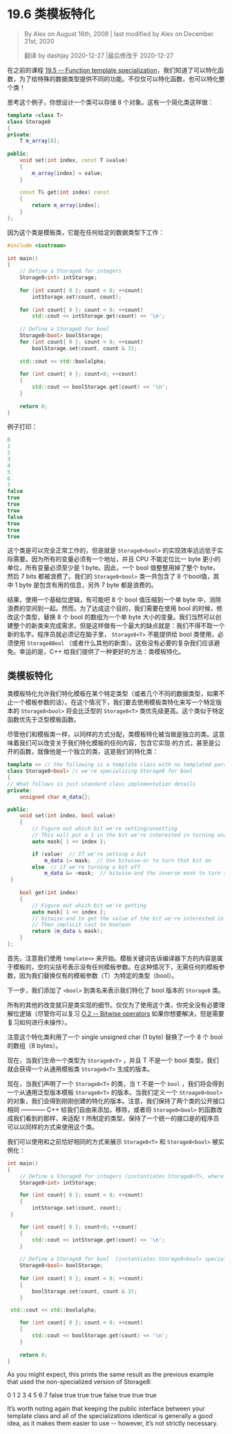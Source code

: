 # 19.6 类模板特化

<!-- 19.6 — Class template specialization -->

> By Alex on August 16th, 2008 | last modified by Alex on December 21st, 2020
>
> 翻译 by dashjay 2020-12-27 |最后修改于 2020-12-27

<!-- In the previous lesson 19.5 -- Function template specialization, we saw how it was possible to specialize functions in order to provide different functionality for specific data types. As it turns out, it is not only possible to specialize functions, it is also possible to specialize an entire class! -->

在之前的课程 [19.5 -- Function template specialization](./19.5-function-template-specialization)，我们知道了可以特化函数，为了给特殊的数据类型提供不同的功能。不仅仅可以特化函数，也可以特化整个类！

<!-- Consider the case where you want to design a class that stores 8 objects. Here’s a simplified class to do so: -->
思考这个例子，你想设计一个类可以存储 8 个对象。这有一个简化类这样做：

``` cpp
template <class T>
class Storage8
{
private:
    T m_array[8];
 
public:
    void set(int index, const T &value)
    {
        m_array[index] = value;
    }
 
    const T& get(int index) const
    {
        return m_array[index];
    }
};
```

<!-- Because this class is templated, it will work fine for any given type: -->
因为这个类是模板类，它能在任何给定的数据类型下工作：

``` cpp
#include <iostream>
 
int main()
{
    // Define a Storage8 for integers
    Storage8<int> intStorage;
 
    for (int count{ 0 }; count < 8; ++count)
        intStorage.set(count, count);
 
    for (int count{ 0 }; count < 8; ++count)
        std::cout << intStorage.get(count) << '\n';
 
    // Define a Storage8 for bool
    Storage8<bool> boolStorage;
    for (int count{ 0 }; count < 8; ++count)
        boolStorage.set(count, count & 3);
 
    std::cout << std::boolalpha;
 
    for (int count{ 0 }; count<8; ++count)
    {
        std::cout << boolStorage.get(count) << '\n';
    }
 
    return 0;
}
```

<!-- This example prints: -->
例子打印：

``` cpp
0
1
2
3
4
5
6
7
false
true
true
true
false
true
true
true
```

<!-- While this class is completely functional, it turns out that the implementation of Storage8<bool> is much more inefficient than it needs to be. Because all variables must have an address, and the CPU can’t address anything smaller than a byte, all variables must be at least a byte in size. Consequently, a variable of type bool ends up using an entire byte even though technically it only needs a single bit to store its true or false value! Thus, a bool is 1 bit of useful information and 7 bits of wasted space. Our Storage8<bool> class, which contains 8 bools, is 1 byte worth of useful information and 7 bytes of wasted space. -->

这个类是可以完全正常工作的，但是就是 `Storage8<bool>` 的实现效率远远低于实际需要。因为所有的变量必须有一个地址，并且 CPU 不能定位比一 byte 更小的单位，所有变量必须至少是 1 byte。因此，一个 bool 值整整用掉了整个 byte，然后 7 bits 都被浪费了。我们的 `Storage8<bool>` 类一共包含了 8 个bool值，其中 1 byte 是包含有用的信息，另外 7 byte 都是浪费的。

<!-- As it turns out, using some basic bit logic, it’s possible to compress all 8 bools into a single byte, eliminating the wasted space altogether. However, in order to do this, we’ll need to revamp the class when used with type bool, replacing the array of 8 bools with a variable that is a single byte in size. While we could create an entirely new class to do so, this has one major downside: we have to give it a different name. Then the programmer has to remember that Storage8<T> is meant for non-bool types, whereas Storage8Bool (or whatever we name the new class) is meant for bools. That’s needless complexity we’d rather avoid. Fortunately, C++ provides us a better method: class template specialization. -->

结果，使用一个基础位逻辑，有可能吧 8 个 bool 值压缩到一个单 byte 中，消除浪费的空间到一起。然而，为了达成这个目的，我们需要在使用 bool 的时候，修改这个类型，替换 8 个 bool 的数组为一个单 byte 大小的变量。我们当然可以创建整个的新类来完成需求，但是这样做有一个最大的缺点就是：我们不得不取一个新的名字。程序员就必须记在脑子里， `Storage8<T>` 不能提供给 bool 类使用，必须使用 `Storage8Bool` （或者什么其他的新类）。这些没有必要的复杂我们应该避免。幸运的是，C++ 给我们提供了一种更好的方法：类模板特化。

<!-- Class template specialization -->

## 类模板特化

<!-- Class template specialization allows us to specialize a template class for a particular data type (or data types, if there are multiple template parameters). In this case, we’re going to use class template specialization to write a customized version of Storage8<bool> that will take precedence over the generic Storage8<T> class. This works analogously to how a specialized function takes precedence over a generic template function. -->

类模板特化允许我们特化模板在某个特定类型（或者几个不同的数据类型，如果不止一个模板参数的话）。在这个情况下，我们要去使用模板类特化来写一个特定版本的 `Storage8<bool>` 将会比泛型的 `Storage8<T>` 类优先级更高。这个类似于特定函数优先于泛型模板函数。

<!-- Class template specializations are treated as completely independent classes, even though they are allocated in the same way as the templated class. This means that we can change anything and everything about our specialization class, including the way it’s implemented and even the functions it makes public, just as if it were an independent class. Here’s our specialized class: -->

尽管他们和模板类一样，以同样的方式分配，类模板特化被当做是独立的类。这意味着我们可以改变关于我们特化模板的任何内容，包含它实现·的方式，甚至是公开的函数，就像他是一个独立的类，这是我们的特化类：

``` cpp
template <> // the following is a template class with no templated parameters
class Storage8<bool> // we're specializing Storage8 for bool
{
// What follows is just standard class implementation details
private:
    unsigned char m_data{};

public:
    void set(int index, bool value)
    {
        // Figure out which bit we're setting/unsetting
        // This will put a 1 in the bit we're interested in turning on/off
        auto mask{ 1 << index };

        if (value)  // If we're setting a bit
            m_data |= mask;  // Use bitwise-or to turn that bit on
        else  // if we're turning a bit off
            m_data &= ~mask;  // bitwise-and the inverse mask to turn that bit off
 }
 
    bool get(int index)
    {
        // Figure out which bit we're getting
        auto mask{ 1 << index };
        // bitwise-and to get the value of the bit we're interested in
        // Then implicit cast to boolean
        return (m_data & mask);
    }
};
```

<!-- First, note that we start off with template<>. The template keyword tells the compiler that what follows is templated, and the empty angle braces means that there aren’t any template parameters. In this case, there aren’t any template parameters because we’re replacing the only template parameter (T) with a specific type (bool). -->

首先，注意我们使用 `template<>` 来开始。模板关键词告诉编译器下方的内容是属于模板的，空的尖括号表示没有任何模板参数。在这种情况下，无需任何的模板参数，因为我们替换仅有的模板参数（T）为特定的类型（bool）。

<!-- Next, we add <bool> to the class name to denote that we’re specializing a bool version of class Storage8. -->

下一步，我们添加了 `<bool>` 到类名来表示我们特化了 bool 版本的 `Storage8` 类。

<!-- All of the other changes are just class implementation details. You do not need to understand how the bit-logic works in order to use the class (though you can review O.2 -- Bitwise operators if you want to figure it out, but need a refresher on how bitwise operators work). -->

所有的其他的改变就只是类实现的细节。仅仅为了使用这个类，你完全没有必要理解位逻辑（尽管你可以复习 [O.2 -- Bitwise operators](.) 如果你想要解决，但是需要复习如何进行未操作）。

<!-- Note that this specialization class utilizes a single unsigned char (1 byte) instead of an array of 8 bools (8 bytes). -->

注意这个特化类利用了一个 single unsigned char (1 byte) 替换了一个 8 个 bool 的数组（8 bytes）。

现在，当我们生命一个类型为 `Storage8<T>` ，并且 T 不是一个 bool 类型，我们就会获得一个从通用模板类 `Storage8<T>` 生成的版本。

<!-- Now, when we declare a class of type Storage8<T>, where T is not a bool, we’ll get a version stenciled from the generic templated Storage8<T> class. When we declare a class of type Storage8<bool>, we’ll get the specialized version we just created. Note that we have kept the publicly exposed interface of both classes the same -- while C++ gives us free reign to add, remove, or change functions of Storage8<bool> as we see fit, keeping a consistent interface means the programmer can use either class in exactly the same manner. -->

现在，当我们声明了一个 `Storage8<T>` 的类，当 `T` 不是一个 `bool` ，我们将会得到一个从通用泛型版本模板 `Storage8<T>` 的版本。当我们定义一个 `Stroage8<bool>` 的对象，我们会得到刚刚创建的特化的版本。注意，我们保持了两个类的公开接口相同 ———— C++ 给我们自由来添加，移除，或者将 `Storage8<bool>` 的函数改成我们看到的那样，来适配 `T` 所制定的类型，保持了一个统一的接口是的程序员可以以同样的方式来使用这个类。

我们可以使用和之前恰好相同的方式来展示 `Storage8<T>` 和 `Storage8<bool>` 被实例化：

<!-- We can use the exact same example as before to show both Storage8<T> and Storage8<bool> being instantiated: -->

``` cpp
int main()
{
    // Define a Storage8 for integers (instantiates Storage8<T>, where T = int)
    Storage8<int> intStorage;

    for (int count{ 0 }; count < 8; ++count)
    {
        intStorage.set(count, count);
 }

    for (int count{ 0 }; count<8; ++count)
    {
        std::cout << intStorage.get(count) << '\n';
    }
 
    // Define a Storage8 for bool  (instantiates Storage8<bool> specialization)
    Storage8<bool> boolStorage;
    
    for (int count{ 0 }; count < 8; ++count)
    {
        boolStorage.set(count, count & 3);
    }

 std::cout << std::boolalpha;

    for (int count{ 0 }; count < 8; ++count)
    {
        std::cout << boolStorage.get(count) << '\n';
    }
 
    return 0;
}
```

As you might expect, this prints the same result as the previous example that used the non-specialized version of Storage8<bool>:

0
1
2
3
4
5
6
7
false
true
true
true
false
true
true
true

It’s worth noting again that keeping the public interface between your template class and all of the specializations identical is generally a good idea, as it makes them easier to use -- however, it’s not strictly necessary.
